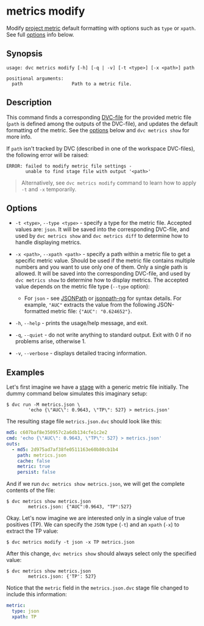 # metrics modify

Modify [project metric](/doc/command-reference/metrics) default formatting with
options such as `type` or `xpath`. See full [options](#options) info below.

## Synopsis

```usage
usage: dvc metrics modify [-h] [-q | -v] [-t <type>] [-x <path>] path

positional arguments:
  path                  Path to a metric file.
```

## Description

This command finds a corresponding
[DVC-file](/doc/user-guide/dvc-metafile-formats) for the provided metric file
(`path` is defined among the <abbr>outputs</abbr> of the DVC-file), and updates
the default formatting of the metric. See the [options](#options) below and
`dvc metrics show` for more info.

If `path` isn't tracked by DVC (described in one of the <abbr>workspace</abbr>
DVC-files), the following error will be raised:

```dvc
ERROR: failed to modify metric file settings -
       unable to find stage file with output '<path>'
```

> Alternatively, see `dvc metrics modify` command to learn how to apply `-t` and
> `-x` temporarily.

## Options

- `-t <type>`, `--type <type>` - specify a type for the metric file. Accepted
  values are: `json`. It will be saved into the corresponding DVC-file, and used
  by `dvc metrics show` and `dvc metrics diff` to determine how to handle
  displaying metrics.

- `-x <path>`, `--xpath <path>` - specify a path within a metric file to get a
  specific metric value. Should be used if the metric file contains multiple
  numbers and you want to use only one of them. Only a single path is allowed.
  It will be saved into the corresponding DVC-file, and used by
  `dvc metrics show` to determine how to display metrics. The accepted value
  depends on the metric file type (`--type` option):

  - For `json` - see [JSONPath](https://goessner.net/articles/JsonPath/) or
    [jsonpath-ng](https://github.com/h2non/jsonpath-ng) for syntax details. For
    example, `"AUC"` extracts the value from the following JSON-formatted metric
    file: `{"AUC": "0.624652"}`.

- `-h`, `--help` - prints the usage/help message, and exit.

- `-q`, `--quiet` - do not write anything to standard output. Exit with 0 if no
  problems arise, otherwise 1.

- `-v`, `--verbose` - displays detailed tracing information.

## Examples

Let's first imagine we have a [stage](/doc/command-reference/run) with a generic
metric file initially. The dummy command below simulates this imaginary setup:

```dvc
$ dvc run -M metrics.json \
        'echo {\"AUC\": 0.9643, \"TP\": 527} > metrics.json'
```

The resulting stage file `metrics.json.dvc` should look like this:

```yaml
md5: c607baf8e350957c2a6db134cfe1c2e2
cmd: 'echo {\"AUC\": 0.9643, \"TP\": 527} > metrics.json'
outs:
  - md5: 2d975ad7af38fe0511163e60b80cb1b4
    path: metrics.json
    cache: false
    metric: true
    persist: false
```

And if we run `dvc metrics show metrics.json`, we will get the complete contents
of the file:

```dvc
$ dvc metrics show metrics.json
        metrics.json: {"AUC":0.9643, "TP":527}
```

Okay. Let's now imagine we are interested only in a single value of true
positives (TP). We can specify the `JSON` type (`-t`) and an `xpath` (`-x`) to
extract the TP value:

```dvc
$ dvc metrics modify -t json -x TP metrics.json
```

After this change, `dvc metrics show` should always select only the specified
value:

```dvc
$ dvc metrics show metrics.json
        metrics.json: {'TP': 527}
```

Notice that the `metric` field in the `metrics.json.dvc` stage file changed to
include this information:

```yaml
metric:
  type: json
  xpath: TP
```
